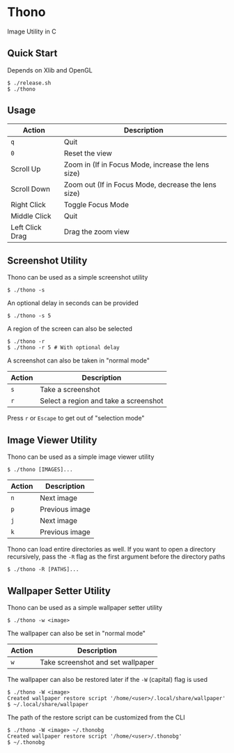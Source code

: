 # Thono
Image Utility in C

## Quick Start
Depends on Xlib and OpenGL

```console
$ ./release.sh
$ ./thono
```

## Usage
| Action          | Description                                         |
| --------------- | --------------------------------------------------- |
| `q`             | Quit                                                |
| `0`             | Reset the view                                      |
| Scroll Up       | Zoom in (If in Focus Mode, increase the lens size)  |
| Scroll Down     | Zoom out (If in Focus Mode, decrease the lens size) |
| Right Click     | Toggle Focus Mode                                   |
| Middle Click    | Quit                                                |
| Left Click Drag | Drag the zoom view                                  |

## Screenshot Utility
Thono can be used as a simple screenshot utility

```console
$ ./thono -s
```

An optional delay in seconds can be provided

```console
$ ./thono -s 5
```

A region of the screen can also be selected

```console
$ ./thono -r
$ ./thono -r 5 # With optional delay
```

A screenshot can also be taken in "normal mode"

| Action          | Description                                         |
| --------------- | --------------------------------------------------- |
| `s`             | Take a screenshot                                   |
| `r`             | Select a region and take a screenshot               |

Press `r` or `Escape` to get out of "selection mode"

## Image Viewer Utility
Thono can be used as a simple image viewer utility

```console
$ ./thono [IMAGES]...
```

| Action          | Description                                         |
| --------------- | --------------------------------------------------- |
| `n`             | Next image                                          |
| `p`             | Previous image                                      |
| `j`             | Next image                                          |
| `k`             | Previous image                                      |

Thono can load entire directories as well. If you want to open a directory
recursively, pass the `-R` flag as the first argument before the directory
paths

```console
$ ./thono -R [PATHS]...
```

## Wallpaper Setter Utility
Thono can be used as a simple wallpaper setter utility

```console
$ ./thono -w <image>
```

The wallpaper can also be set in "normal mode"

| Action          | Description                                         |
| --------------- | --------------------------------------------------- |
| `w`             | Take screenshot and set wallpaper                   |

The wallpaper can also be restored later if the `-W` (capital) flag is used

```console
$ ./thono -W <image>
Created wallpaper restore script '/home/<user>/.local/share/wallpaper'
$ ~/.local/share/wallpaper
```

The path of the restore script can be customized from the CLI

```console
$ ./thono -W <image> ~/.thonobg
Created wallpaper restore script '/home/<user>/.thonobg'
$ ~/.thonobg
```

